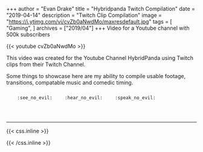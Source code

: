 +++
author = "Evan Drake"
title = "Hybridpanda Twitch Compilation"
date = "2019-04-14"
description = "Twitch Clip Compilation"
image = "https://i.ytimg.com/vi/cvZb0aNwdMo/maxresdefault.jpg"
tags = [
    "Gaming",
]
archives = ["2019/04"]
+++
Video for a Youtube channel with 500k subscribers

{{< youtube cvZb0aNwdMo >}}


This video was created for the Youtube Channel HybridPanda using Twitch clips from their Twitch Channel. 
<!--more-->
Some things to showcase here are my ability to compile usable footage, transitions, compatable music and comedic timing.




<p><span class="nowrap"><span class="emojify">🙈</span> <code>:see_no_evil:</code></span>  <span class="nowrap"><span class="emojify">🙉</span> <code>:hear_no_evil:</code></span>  <span class="nowrap"><span class="emojify">🙊</span> <code>:speak_no_evil:</code></span></p>
<br>



***





{{< css.inline >}}
<style>
.emojify {
	font-family: Apple Color Emoji, Segoe UI Emoji, NotoColorEmoji, Segoe UI Symbol, Android Emoji, EmojiSymbols;
	font-size: 2rem;
	vertical-align: middle;
}
@media screen and (max-width:650px) {
  .nowrap {
    display: block;
    margin: 25px 0;
  }
}
</style>
{{< /css.inline >}}
